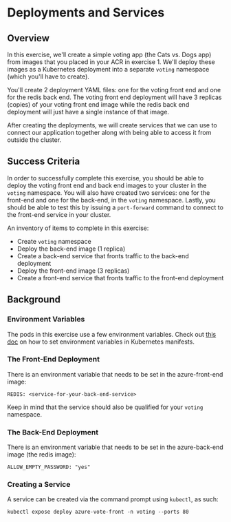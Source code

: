 # Deployments and Services

## Overview

In this exercise, we'll create a simple voting app (the Cats vs. Dogs app) from images that you placed in your ACR in exercise 1. We'll deploy these images as a Kubernetes deployment into a separate `voting` namespace (which you'll have to create).

You'll create 2 deployment YAML files: one for the voting front end and one for the redis back end. The voting front end deployment will have 3 replicas (copies) of your voting front end image while the redis back end deployment will just have a single instance of that image.

After creating the deployments, we will create services that we can use to connect our application together along with being able to access it from outside the cluster.

## Success Criteria

In order to successfully complete this exercise, you should be able to deploy the voting front end and back end images to your cluster in the `voting` namespace. You will also have created two services: one for the front-end and one for the back-end, in the `voting` namespace. Lastly, you should be able to test this by issuing a `port-forward` command to connect to the front-end service in your cluster.

An inventory of items to complete in this exercise:

- Create `voting` namespace
- Deploy the back-end image (1 replica)
- Create a back-end service that fronts traffic to the back-end deployment
- Deploy the front-end image (3 replicas)
- Create a front-end service that fronts traffic to the front-end deployment

## Background

### Environment Variables

The pods in this exercise use a few environment variables. Check out [this doc](https://kubernetes.io/docs/tasks/inject-data-application/define-environment-variable-container/) on how to set environment variables in Kubernetes manifests.

### The Front-End Deployment

There is an environment variable that needs to be set in the azure-front-end image:

```
REDIS: <service-for-your-back-end-service>
```

Keep in mind that the service should also be qualified for your `voting` namespace.

### The Back-End Deployment

There is an environment variable that needs to be set in the azure-back-end image (the redis image):

```
ALLOW_EMPTY_PASSWORD: "yes"
```

### Creating a Service

A service can be created via the command prompt using `kubectl`, as such:

```
kubectl expose deploy azure-vote-front -n voting --ports 80
```
